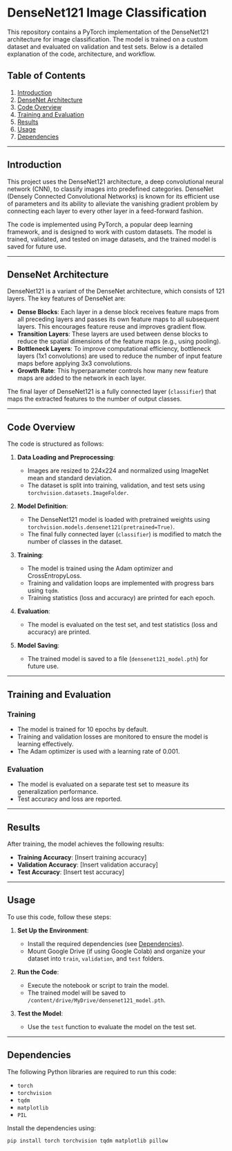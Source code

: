 # DenseNet121 Image Classification

This repository contains a PyTorch implementation of the DenseNet121 architecture for image classification. The model is trained on a custom dataset and evaluated on validation and test sets. Below is a detailed explanation of the code, architecture, and workflow.

## Table of Contents
1. [Introduction](#introduction)
2. [DenseNet Architecture](#densenet-architecture)
3. [Code Overview](#code-overview)
4. [Training and Evaluation](#training-and-evaluation)
5. [Results](#results)
6. [Usage](#usage)
7. [Dependencies](#dependencies)

---

## Introduction
This project uses the DenseNet121 architecture, a deep convolutional neural network (CNN), to classify images into predefined categories. DenseNet (Densely Connected Convolutional Networks) is known for its efficient use of parameters and its ability to alleviate the vanishing gradient problem by connecting each layer to every other layer in a feed-forward fashion.

The code is implemented using PyTorch, a popular deep learning framework, and is designed to work with custom datasets. The model is trained, validated, and tested on image datasets, and the trained model is saved for future use.

---

## DenseNet Architecture
DenseNet121 is a variant of the DenseNet architecture, which consists of 121 layers. The key features of DenseNet are:

- **Dense Blocks**: Each layer in a dense block receives feature maps from all preceding layers and passes its own feature maps to all subsequent layers. This encourages feature reuse and improves gradient flow.
- **Transition Layers**: These layers are used between dense blocks to reduce the spatial dimensions of the feature maps (e.g., using pooling).
- **Bottleneck Layers**: To improve computational efficiency, bottleneck layers (1x1 convolutions) are used to reduce the number of input feature maps before applying 3x3 convolutions.
- **Growth Rate**: This hyperparameter controls how many new feature maps are added to the network in each layer.

The final layer of DenseNet121 is a fully connected layer (`classifier`) that maps the extracted features to the number of output classes.

---

## Code Overview
The code is structured as follows:

1. **Data Loading and Preprocessing**:
   - Images are resized to 224x224 and normalized using ImageNet mean and standard deviation.
   - The dataset is split into training, validation, and test sets using `torchvision.datasets.ImageFolder`.

2. **Model Definition**:
   - The DenseNet121 model is loaded with pretrained weights using `torchvision.models.densenet121(pretrained=True)`.
   - The final fully connected layer (`classifier`) is modified to match the number of classes in the dataset.

3. **Training**:
   - The model is trained using the Adam optimizer and CrossEntropyLoss.
   - Training and validation loops are implemented with progress bars using `tqdm`.
   - Training statistics (loss and accuracy) are printed for each epoch.

4. **Evaluation**:
   - The model is evaluated on the test set, and test statistics (loss and accuracy) are printed.

5. **Model Saving**:
   - The trained model is saved to a file (`densenet121_model.pth`) for future use.

---

## Training and Evaluation
### Training
- The model is trained for 10 epochs by default.
- Training and validation losses are monitored to ensure the model is learning effectively.
- The Adam optimizer is used with a learning rate of 0.001.

### Evaluation
- The model is evaluated on a separate test set to measure its generalization performance.
- Test accuracy and loss are reported.

---

## Results
After training, the model achieves the following results:
- **Training Accuracy**: [Insert training accuracy]
- **Validation Accuracy**: [Insert validation accuracy]
- **Test Accuracy**: [Insert test accuracy]

---

## Usage
To use this code, follow these steps:

1. **Set Up the Environment**:
   - Install the required dependencies (see [Dependencies](#dependencies)).
   - Mount Google Drive (if using Google Colab) and organize your dataset into `train`, `validation`, and `test` folders.

2. **Run the Code**:
   - Execute the notebook or script to train the model.
   - The trained model will be saved to `/content/drive/MyDrive/densenet121_model.pth`.

3. **Test the Model**:
   - Use the `test` function to evaluate the model on the test set.

---

## Dependencies
The following Python libraries are required to run this code:
- `torch`
- `torchvision`
- `tqdm`
- `matplotlib`
- `PIL`

Install the dependencies using:
```bash
pip install torch torchvision tqdm matplotlib pillow
